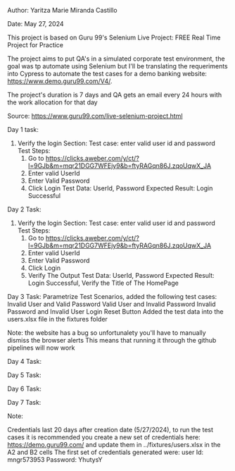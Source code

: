 Author: Yaritza Marie Miranda Castillo

Date: May 27, 2024

This project is based on Guru 99's Selenium Live Project: FREE Real Time Project for Practice

The project aims to put QA's in a simulated corporate test environment, the goal was tp automate using Selenium but I'll be translating the requeriments into Cypress
to automate the test cases for a demo banking website: https://www.demo.guru99.com/V4/. 

The project's duration is 7 days and QA gets an email every 24 hours with the work allocation for that day

Source:
https://www.guru99.com/live-selenium-project.html

Day 1 task:

1. Verify the login Section:
Test case: enter valid user id and password
Test Steps:
    1. Go to https://clicks.aweber.com/y/ct/?l=9GJb&m=mqr21DGG7WFEjy9&b=ftyRAGqn86J.zqoUqwX_JA
    2. Enter valid UserId
    3. Enter Valid Password
    4. Click Login
Test Data: UserId, Password
Expected Result: Login Successful

Day 2 Task:
1. Verify the login Section:
Test case: enter valid user id and password
Test Steps:
    1. Go to https://clicks.aweber.com/y/ct/?l=9GJb&m=mqr21DGG7WFEjy9&b=ftyRAGqn86J.zqoUqwX_JA
    2. Enter valid UserId
    3. Enter Valid Password
    4. Click Login
    5. Verify The Output
Test Data: UserId, Password
Expected Result: Login Successful, Verify the Title of The HomePage

Day 3 Task:
Parametrize Test Scenarios, added the following test cases:
Invalid User and Valid Password
Valid User and Invalid Password
Invalid Password and Invalid User
Login Reset Button
Added the test data into the users.xlsx file in the fixtures folder

Note: the website has a bug so unfortunalety you'll have to manually dismiss the browser alerts
This means that running it through the github pipelines will now work

Day 4 Task:

Day 5 Task:

Day 6 Task:

Day 7 Task:

Note:

Credentials last 20 days after creation date (5/27/2024), to run the test cases it is recommended you create a new set of credentials here:
https://demo.guru99.com/ and update them in ../fixtures/users.xlsx in the A2 and B2 cells
The first set of credentials generated were:
user Id: mngr573953
Password: YhutysY